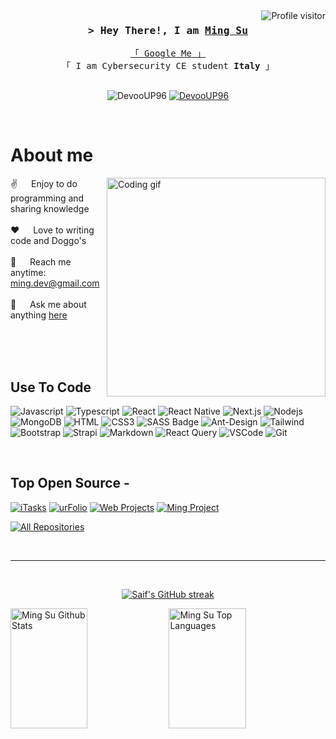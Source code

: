 <!--
<h2 align="center">
  Welcome to Al Siam World!
  <img src="https://media.giphy.com/media/hvRJCLFzcasrR4ia7z/giphy.gif" width="28">
</h2>
-->

<!--
<p align="center">
  <a href="https://github.com/DevooUP96"><img src="https://readme-typing-svg.herokuapp.com/?lines=Self%20Taught%20Programmer;Front%20End%20Developer;1.5%2B%20years%20of%20coding%20experience;Always%20learning%20new%20things&center=true&width=380&height=45"></a>
</p>

 -->

<a href="https://komarev.com/ghpvc/?username=DevooUP96">
  <img align="right" src="https://komarev.com/ghpvc/?username=DevooUP96&label=Visitors&color=0e75b6&style=flat" alt="Profile visitor" />
</a>




<!-- Intro  -->
<h3 align="center">
        <samp>&gt; Hey There!, I am
                <b><a target="_blank" href="">Ming Su</a></b>
        </samp>
</h3>


<p align="center"> 
  <samp>
    <a href="https://www.google.com/">「 Google Me 」</a>
    <br>
    「 I am Cybersecurity CE student <b>Italy</b> 」
    <br>
    <br>
  </samp>
</p>

<p align="center">
 <a target="blank">
  <img src="https://img.shields.io/badge/Website-DC143C?style=for-the-badge&logo=medium&logoColor=white" alt="DevooUP96" />
 </a>
 <a href="https://www.linkedin.com/in/ming-su-51ba59292/" target="_blank">
  <img src="https://img.shields.io/badge/LinkedIn-0077B5?style=for-the-badge&logo=linkedin&logoColor=white" alt="DevooUP96"/>
 </a>
 <!-- <a href="https://dev.to/DevooUP96" target="_blank">
  <img src="https://img.shields.io/badge/dev.to-0A0A0A?style=for-the-badge&logo=dev.to&logoColor=white" alt="DevooUP96" />
 </a> -->
 <!--a href="https://twitter.com/_DevooUP96" target="_blank">
  <img src="https://img.shields.io/badge/Twitter-1DA1F2?style=for-the-badge&logo=twitter&logoColor=white" />
 </a>
 <a href="https://instagram.com/_DevooUP96" target="_blank">
  <img src="https://img.shields.io/badge/Instagram-fe4164?style=for-the-badge&logo=instagram&logoColor=white" alt="DevooUP96" />
 </a> -->

</p>
<br />

<!-- About Section -->
 # About me
 
<p>
 <img align="right" width="350" src="/assets/programmer.gif" alt="Coding gif" />
  
 ✌️ &emsp; Enjoy to do programming and sharing knowledge <br/><br/>
 ❤️ &emsp; Love to writing code and Doggo's<br/><br/>
 📧 &emsp; Reach me anytime: ming.dev@gmail.com<br/><br/>
 💬 &emsp; Ask me about anything [here](https://github.com/DevooUP96)

</p>

<br/>
<br/>
<br/>

## Use To Code

![Javascript](https://img.shields.io/badge/Javascript-F0DB4F?style=for-the-badge&labelColor=black&logo=javascript&logoColor=F0DB4F)
![Typescript](https://img.shields.io/badge/Typescript-007acc?style=for-the-badge&labelColor=black&logo=typescript&logoColor=007acc)
![React](https://img.shields.io/badge/-React-61DBFB?style=for-the-badge&labelColor=black&logo=react&logoColor=61DBFB)
![React Native](https://img.shields.io/badge/React_Native-20232A?style=for-the-badge&logo=react&logoColor=61DAFB)
![Next.js](https://img.shields.io/badge/next.js-000000?style=for-the-badge&logo=nextdotjs&logoColor=white)
![Nodejs](https://img.shields.io/badge/Nodejs-3C873A?style=for-the-badge&labelColor=black&logo=node.js&logoColor=3C873A)
![MongoDB](https://img.shields.io/badge/MongoDB-4EA94B?style=for-the-badge&logo=mongodb&logoColor=white)
![HTML](https://img.shields.io/badge/HTML5-E34F26?style=for-the-badge&logo=html5&logoColor=white)
![CSS3](https://img.shields.io/badge/CSS3-1572B6?style=for-the-badge&logo=css3&logoColor=white)
![SASS Badge](https://img.shields.io/badge/Sass-CC6699?style=for-the-badge&logo=sass&logoColor=white)
![Ant-Design](https://img.shields.io/badge/AntDesign-0170FE?style=for-the-badge&logo=antdesign&logoColor=white)
![Tailwind](https://img.shields.io/badge/Tailwind_CSS-092749?style=for-the-badge&logo=tailwindcss&logoColor=06B6D4&labelColor=000000)
![Bootstrap](https://img.shields.io/badge/Bootstrap-563D7C?style=for-the-badge&logo=bootstrap&logoColor=white)
![Strapi](https://img.shields.io/badge/strapi-2E7EEA?style=for-the-badge&logo=strapi&logoColor=white)
![Markdown](https://img.shields.io/badge/Markdown-000000?style=for-the-badge&logo=markdown&logoColor=white)
![React Query](https://img.shields.io/badge/-React_Query-FF4154?style=for-the-badge&logo=react%20query&logoColor=white)
![VSCode](https://img.shields.io/badge/Visual_Studio-0078d7?style=for-the-badge&logo=visual%20studio&logoColor=white)
![Git](https://img.shields.io/badge/Git-F05032?style=for-the-badge&logo=git&logoColor=white)

<br/>

## Top Open Source -
[![iTasks](https://github-readme-stats.vercel.app/api/pin/?username=DevooUP96&repo=itasks&border_color=7F3FBF&bg_color=0D1117&title_color=C9D1D9&text_color=8B949E&icon_color=7F3FBF)](https://github.com/DevooUP96/itasks)
[![urFolio](https://github-readme-stats.vercel.app/api/pin/?username=DevooUP96&repo=urfolio&border_color=7F3FBF&bg_color=0D1117&title_color=C9D1D9&text_color=8B949E&icon_color=7F3FBF)](https://github.com/DevooUP96/urfolio)
[![Web Projects](https://github-readme-stats.vercel.app/api/pin/?username=DevooUP96&repo=web-projects&border_color=7F3FBF&bg_color=0D1117&title_color=C9D1D9&text_color=8B949E&icon_color=7F3FBF)](https://github.com/DevooUP96/web-projects)
[![Ming Project](https://github-readme-stats.vercel.app/api/pin/?username=DevooUP96&repo=DevooUP96&border_color=7F3FBF&bg_color=0D1117&title_color=C9D1D9&text_color=8B949E&icon_color=7F3FBF)](https://github.com/DevooUP96/DevooUP96)

<p align="left">
  <a href="https://github.com/DevooUP96?tab=repositories" target="_blank"><img alt="All Repositories" title="All Repositories" src="https://img.shields.io/badge/-All%20Repos-2962FF?style=for-the-badge&logo=koding&logoColor=white"/></a>
</p>

<br/>
<hr/>
<br/>

<p align="center">
  <a href="https://github.com/DevooUP96">
    <img src="https://github-readme-streak-stats.herokuapp.com/?user=DevooUP96&theme=radical&border=7F3FBF&background=0D1117" alt="Saif's GitHub streak"/>
  </a>
</p>

<a> 
    <a href="https://github.com/DevooUP96"><img alt="Ming Su Github Stats" src="https://denvercoder1-github-readme-stats.vercel.app/api?username=DevooUP96&show_icons=true&count_private=true&theme=react&border_color=7F3FBF&bg_color=0D1117&title_color=F85D7F&icon_color=F8D866" height="192px" width="49.5%"/></a>
  <a href="https://github.com/DevooUP96"><img alt="Ming Su Top Languages" src="https://denvercoder1-github-readme-stats.vercel.app/api/top-langs/?username=DevooUP96&langs_count=8&layout=compact&theme=react&border_color=7F3FBF&bg_color=0D1117&title_color=F85D7F&icon_color=F8D866" height="192px" width="49.5%"/></a>
  <br/>
</a>


